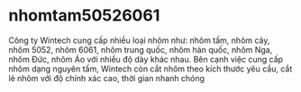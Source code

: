 # nhomtam50526061
Công ty Wintech cung cấp nhiều loại nhôm như: nhôm tấm, nhôm cây, nhôm 5052, nhôm 6061, nhôm trung quốc, nhôm hàn quốc, nhôm Nga, nhôm Đức, nhôm Áo với nhiều độ dày khác nhau. Bên cạnh việc cung cấp nhôm dạng nguyên tấm, Wintech còn cắt nhôm theo kích thước yêu cầu, cắt lẻ nhôm với độ chính xác cao, thời gian nhanh chóng
